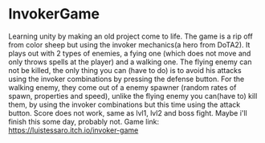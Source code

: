 # InvokerGame
Learning unity by making an old project come to life.
The game is a rip off from color sheep but using the invoker mechanics(a hero from DoTA2).
It plays out with 2 types of enemies, a fying one (which does not move and only throws spells at the player) and a walking one.
The flying enemy can not be killed, the only thing you can (have to do) is to avoid his attacks using the invoker combinations by pressing the defense button. For the walking enemy, they come out of a enemy spawner (random rates of spawn, properties and speed), unlike the flying enemy you can(have to) kill them, by using the invoker combinations but this time using the attack button.
Score does not work, same as lvl1, lvl2 and boss fight. Maybe i'll finish this some day, probably not.
Game link: https://luistessaro.itch.io/invoker-game
